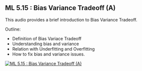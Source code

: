 ## ML 5.15 : Bias Variance Tradeoff (A)

This audio provides a brief introduction to Bias Variance Tradeoff.

Outline:

- Definition of Bias Variace Tradeoff
- Understanding bias and variance
- Relation with Underfitting and Overfitting
- How to fix bias and variance issues.

[![ML 5.15 : Bias Variance Tradeoff (A)](https://github.com/riyasai22/winter-of-contributing/blob/46cc85abe5bf5d9bd4ef56d46cdd0db30de45b86/Machine_Learning/Feature_Engineering_and_Performance_Metrices/Assets/bias_variance_tradeoff.png)](https://drive.google.com/file/d/1Zzr465KGm_rkNMgu2BjA7kb_YQhnU3LB/view?usp=sharing "Bias Variance Tradeoff")

